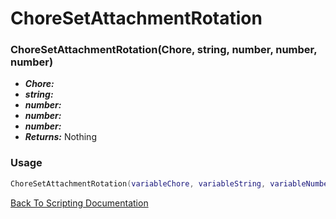 # ChoreSetAttachmentRotation

### ChoreSetAttachmentRotation(Chore, string, number, number, number)
- ***Chore:*** 
- ***string:*** 
- ***number:*** 
- ***number:*** 
- ***number:*** 
- ***Returns:*** Nothing

### Usage

```Lua
ChoreSetAttachmentRotation(variableChore, variableString, variableNumber, variableNumber, variableNumber)
```


[Back To Scripting Documentation](../README.md)
